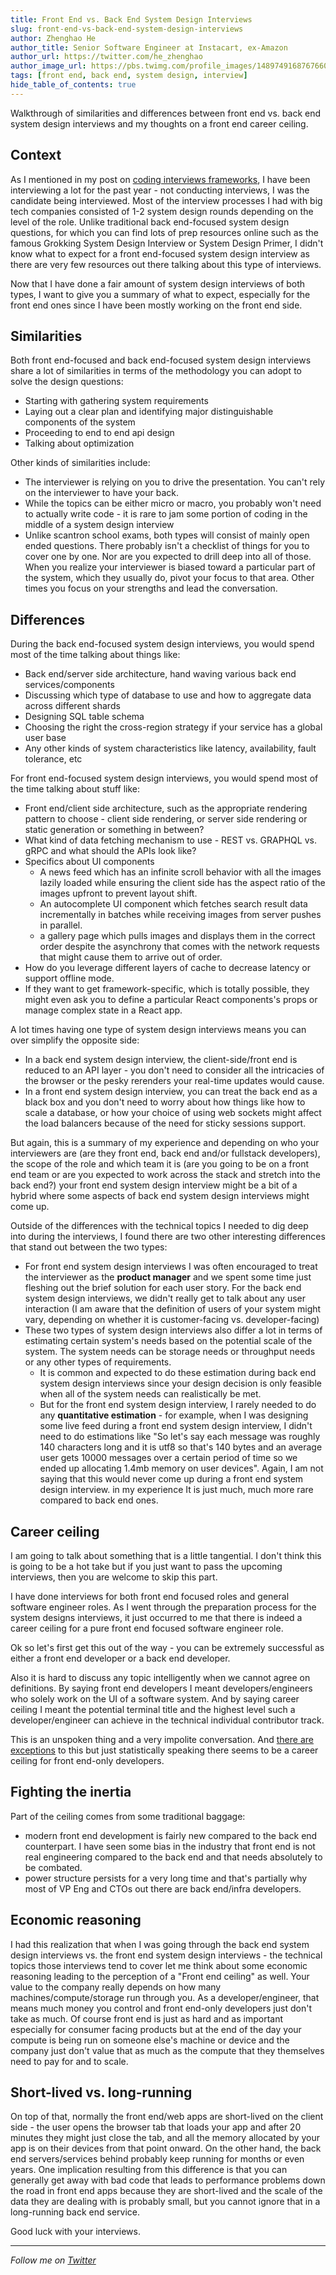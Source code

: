 ```yaml
---
title: Front End vs. Back End System Design Interviews
slug: front-end-vs-back-end-system-design-interviews
author: Zhenghao He
author_title: Senior Software Engineer at Instacart, ex-Amazon
author_url: https://twitter.com/he_zhenghao
author_image_url: https://pbs.twimg.com/profile_images/1489749168767660032/M_us3Mu2_400x400.jpg
tags: [front end, back end, system design, interview]
hide_table_of_contents: true
---
```


Walkthrough of similarities and differences between front end vs. back end system design interviews and my thoughts on a front end career ceiling.

<!-- truncate -->

<head>
  <link rel="canonical" href="https://www.zhenghao.io/posts/system-design-interviews" />
</head>

## Context

As I mentioned in my post on [coding interviews frameworks](https://www.zhenghao.io/posts/framework-for-coding-interview), I have been interviewing a lot for the past year - not conducting interviews, I was the candidate being interviewed. Most of the interview processes I had with big tech companies consisted of 1-2 system design rounds depending on the level of the role. Unlike traditional back end-focused system design questions, for which you can find lots of prep resources online such as the famous Grokking System Design Interview or System Design Primer, I didn't know what to expect for a front end-focused system design interview as there are very few resources out there talking about this type of interviews.

Now that I have done a fair amount of system design interviews of both types, I want to give you a summary of what to expect, especially for the front end ones since I have been mostly working on the front end side.

## Similarities

Both front end-focused and back end-focused system design interviews share a lot of similarities in terms of the methodology you can adopt to solve the design questions:

- Starting with gathering system requirements
- Laying out a clear plan and identifying major distinguishable components of the system
- Proceeding to end to end api design
- Talking about optimization

Other kinds of similarities include:

- The interviewer is relying on you to drive the presentation. You can't rely on the interviewer to have your back.
- While the topics can be either micro or macro, you probably won't need to actually write code - it is rare to jam some portion of coding in the middle of a system design interview
- Unlike scantron school exams, both types will consist of mainly open ended questions. There probably isn't a checklist of things for you to cover one by one. Nor are you expected to drill deep into all of those. When you realize your interviewer is biased toward a particular part of the system, which they usually do, pivot your focus to that area. Other times you focus on your strengths and lead the conversation.

## Differences

During the back end-focused system design interviews, you would spend most of the time talking about things like:

- Back end/server side architecture, hand waving various back end services/components
- Discussing which type of database to use and how to aggregate data across different shards
- Designing SQL table schema
- Choosing the right the cross-region strategy if your service has a global user base
- Any other kinds of system characteristics like latency, availability, fault tolerance, etc

For front end-focused system design interviews, you would spend most of the time talking about stuff like:

- Front end/client side architecture, such as the appropriate rendering pattern to choose - client side rendering, or server side rendering or static generation or something in between?
- What kind of data fetching mechanism to use - REST vs. GRAPHQL vs. gRPC and what should the APIs look like?
- Specifics about UI components
  - A news feed which has an infinite scroll behavior with all the images lazily loaded while ensuring the client side has the aspect ratio of the images upfront to prevent layout shift.
  - An autocomplete UI component which fetches search result data incrementally in batches while receiving images from server pushes in parallel.
  - a gallery page which pulls images and displays them in the correct order despite the asynchrony that comes with the network requests that might cause them to arrive out of order.
- How do you leverage different layers of cache to decrease latency or support offline mode.
- If they want to get framework-specific, which is totally possible, they might even ask you to define a particular React components's props or manage complex state in a React app.

A lot times having one type of system design interviews means you can over simplify the opposite side:

- In a back end system design interview, the client-side/front end is reduced to an API layer - you don't need to consider all the intricacies of the browser or the pesky rerenders your real-time updates would cause.
- In a front end system design interview, you can treat the back end as a black box and you don't need to worry about how things like how to scale a database, or how your choice of using web sockets might affect the load balancers because of the need for sticky sessions support.

But again, this is a summary of my experience and depending on who your interviewers are (are they front end, back end and/or fullstack developers), the scope of the role and which team it is (are you going to be on a front end team or are you expected to work across the stack and stretch into the back end?) your front end system design interview might be a bit of a hybrid where some aspects of back end system design interviews might come up.

Outside of the differences with the technical topics I needed to dig deep into during the interviews, I found there are two other interesting differences that stand out between the two types:

- For front end system design interviews I was often encouraged to treat the interviewer as the **product manager** and we spent some time just fleshing out the brief solution for each user story. For the back end system design interviews, we didn't really get to talk about any user interaction (I am aware that the definition of users of your system might vary, depending on whether it is customer-facing vs. developer-facing)
- These two types of system design interviews also differ a lot in terms of estimating certain system's needs based on the potential scale of the system. The system needs can be storage needs or throughput needs or any other types of requirements.
  - It is common and expected to do these estimation during back end system design interviews since your design decision is only feasible when all of the system needs can realistically be met.
  - But for the front end system design interview, I rarely needed to do any **quantitative estimation** - for example, when I was designing some live feed during a front end system design interview, I didn't need to do estimations like "So let's say each message was roughly 140 characters long and it is utf8 so that's 140 bytes and an average user gets 10000 messages over a certain period of time so we ended up allocating 1.4mb memory on user devices". Again, I am not saying that this would never come up during a front end system design interview. in my experience It is just much, much more rare compared to back end ones.

## Career ceiling

I am going to talk about something that is a little tangential. I don't think this is going to be a hot take but if you just want to pass the upcoming interviews, then you are welcome to skip this part.

I have done interviews for both front end focused roles and general software engineer roles. As I went through the preparation process for the system designs interviews, it just occurred to me that there is indeed a career ceiling for a pure front end focused software engineer role.

Ok so let's first get this out of the way - you can be extremely successful as either a front end developer or a back end developer.

Also it is hard to discuss any topic intelligently when we cannot agree on definitions. By saying front end developers I meant developers/engineers who solely work on the UI of a software system. And by saying career ceiling I meant the potential terminal title and the highest level such a developer/engineer can achieve in the technical individual contributor track.

This is an unspoken thing and a very impolite conversation. And [there are exceptions](https://twitter.com/swyx/status/1236023548227072000) to this but just statistically speaking there seems to be a career ceiling for front end-only developers.

## Fighting the inertia

Part of the ceiling comes from some traditional baggage:

- modern front end development is fairly new compared to the back end counterpart. I have seen some bias in the industry that front end is not real engineering compared to the back end and that needs absolutely to be combated.
- power structure persists for a very long time and that's partially why most of VP Eng and CTOs out there are back end/infra developers.

## Economic reasoning

I had this realization that when I was going through the back end system design interviews vs. the front end system design interviews - the technical topics those interviews tend to cover let me think about some economic reasoning leading to the perception of a "Front end ceiling" as well. Your value to the company really depends on how many machines/compute/storage run through you. As a developer/engineer, that means much money you control and front end-only developers just don't take as much. Of course front end is just as hard and as important especially for consumer facing products but at the end of the day your compute is being run on someone else's machine or device and the company just don't value that as much as the compute that they themselves need to pay for and to scale.

## Short-lived vs. long-running

On top of that, normally the front end/web apps are short-lived on the client side - the user opens the browser tab that loads your app and after 20 minutes they might just close the tab, and all the memory allocated by your app is on their devices from that point onward. On the other hand, the back end servers/services behind probably keep running for months or even years. One implication resulting from this difference is that you can generally get away with bad code that leads to performance problems down the road in front end apps because they are short-lived and the scale of the data they are dealing with is probably small, but you cannot ignore that in a long-running back end service.

Good luck with your interviews.

---

_Follow me on [Twitter](https://twitter.com/he_zhenghao)_
